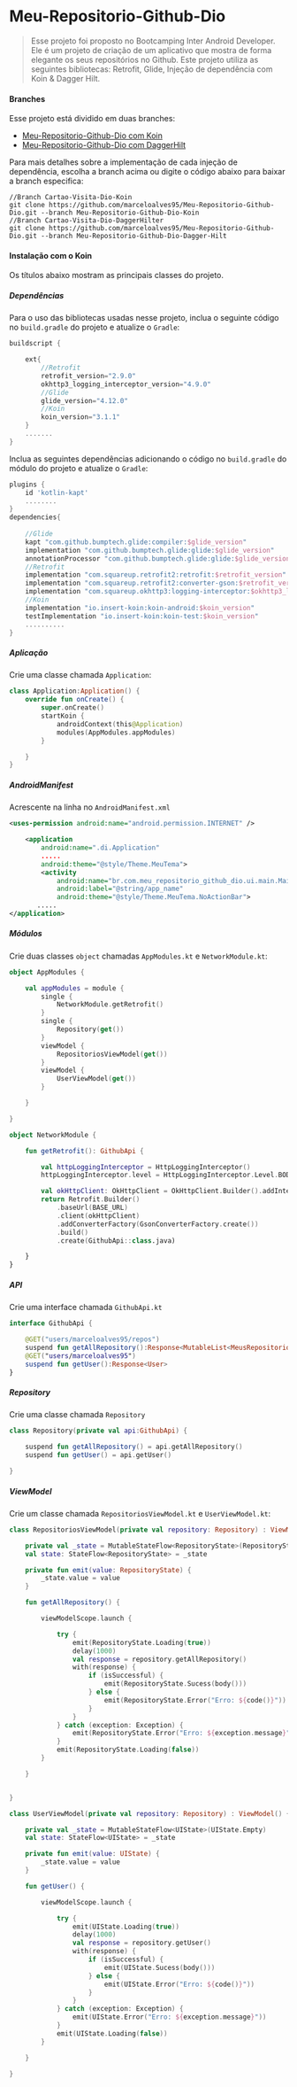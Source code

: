 # Meu-Repositorio-Github-Dio
> Esse projeto foi proposto no Bootcamping Inter Android Developer. Ele é um projeto de criação de um aplicativo que mostra de forma elegante os seus repositórios no Github. Este projeto utiliza as seguintes bibliotecas: Retrofit, Glide, Injeção de dependência com Koin &amp; Dagger Hilt.

#### Branches

Esse projeto está dividido em duas branches:

- [Meu-Repositorio-Github-Dio com Koin](https://github.com/marceloalves95/Meu-Repositorio-Github-Dio/tree/Meu-Repositorio-Github-Dio-Koin)
- [Meu-Repositorio-Github-Dio com DaggerHilt](https://github.com/marceloalves95/Meu-Repositorio-Github-Dio/tree/Meu-Repositorio-Github-Dio-Dagger-Hilt)

Para mais detalhes sobre a implementação de cada injeção de dependência, escolha a branch acima ou digite o código abaixo para baixar a branch especifica:

```
//Branch Cartao-Visita-Dio-Koin
git clone https://github.com/marceloalves95/Meu-Repositorio-Github-Dio.git --branch Meu-Repositorio-Github-Dio-Koin
//Branch Cartao-Visita-Dio-DaggerHilter
git clone https://github.com/marceloalves95/Meu-Repositorio-Github-Dio.git --branch Meu-Repositorio-Github-Dio-Dagger-Hilt
```

#### Instalação com o Koin

Os títulos abaixo mostram as principais classes do projeto.

##### Dependências

Para o uso das bibliotecas usadas nesse projeto, inclua o seguinte código no `build.gradle` do projeto e atualize o `Gradle`:

```groovy
buildscript {

    ext{
        //Retrofit
        retrofit_version="2.9.0"
        okhttp3_logging_interceptor_version="4.9.0"
        //Glide
        glide_version="4.12.0"
        //Koin
        koin_version="3.1.1"
    }
    .......
}
```

Inclua as seguintes dependências adicionando o código no `build.gradle` do módulo do projeto e atualize o `Gradle`:

```groovy
plugins {
    id 'kotlin-kapt'
    ........
}
dependencies{
    
    //Glide
    kapt "com.github.bumptech.glide:compiler:$glide_version"
    implementation "com.github.bumptech.glide:glide:$glide_version"
    annotationProcessor "com.github.bumptech.glide:glide:$glide_version"
    //Retrofit
    implementation "com.squareup.retrofit2:retrofit:$retrofit_version"
    implementation "com.squareup.retrofit2:converter-gson:$retrofit_version"
    implementation "com.squareup.okhttp3:logging-interceptor:$okhttp3_logging_interceptor_version"
    //Koin
    implementation "io.insert-koin:koin-android:$koin_version"
    testImplementation "io.insert-koin:koin-test:$koin_version"
    ..........   
}
```

##### Aplicação

Crie uma classe chamada `Application`:

```kotlin
class Application:Application() {
    override fun onCreate() {
        super.onCreate()
        startKoin {
            androidContext(this@Application)
            modules(AppModules.appModules)
        }

    }
}
```

##### AndroidManifest

Acrescente na linha no `AndroidManifest.xml`

```xml
<uses-permission android:name="android.permission.INTERNET" />

    <application
        android:name=".di.Application"
        .....
        android:theme="@style/Theme.MeuTema">
        <activity
            android:name="br.com.meu_repositorio_github_dio.ui.main.MainActivity"
            android:label="@string/app_name"
            android:theme="@style/Theme.MeuTema.NoActionBar">
       .....
</application>
```

##### Módulos

Crie duas classes `object` chamadas `AppModules.kt` e `NetworkModule.kt`:

```kotlin
object AppModules {

    val appModules = module {
        single {
            NetworkModule.getRetrofit()
        }
        single {
            Repository(get())
        }
        viewModel {
            RepositoriosViewModel(get())
        }
        viewModel {
            UserViewModel(get())
        }

    }

}
```

```kotlin
object NetworkModule {

    fun getRetrofit(): GithubApi {

        val httpLoggingInterceptor = HttpLoggingInterceptor()
        httpLoggingInterceptor.level = HttpLoggingInterceptor.Level.BODY

        val okHttpClient: OkHttpClient = OkHttpClient.Builder().addInterceptor(httpLoggingInterceptor).build()
        return Retrofit.Builder()
            .baseUrl(BASE_URL)
            .client(okHttpClient)
            .addConverterFactory(GsonConverterFactory.create())
            .build()
            .create(GithubApi::class.java)

    }
}
```

##### API

Crie uma interface chamada `GithubApi.kt`

```kotlin
interface GithubApi {

    @GET("users/marceloalves95/repos")
    suspend fun getAllRepository():Response<MutableList<MeusRepositorios>>
    @GET("users/marceloalves95")
    suspend fun getUser():Response<User>
}
```

##### Repository

Crie uma classe chamada `Repository`

```kotlin
class Repository(private val api:GithubApi) {

    suspend fun getAllRepository() = api.getAllRepository()
    suspend fun getUser() = api.getUser()

}
```

##### ViewModel

Crie um classe chamada `RepositoriosViewModel.kt` e `UserViewModel.kt`:

```kotlin
class RepositoriosViewModel(private val repository: Repository) : ViewModel() {

    private val _state = MutableStateFlow<RepositoryState>(RepositoryState.Empty)
    val state: StateFlow<RepositoryState> = _state

    private fun emit(value: RepositoryState) {
        _state.value = value
    }

    fun getAllRepository() {

        viewModelScope.launch {

            try {
                emit(RepositoryState.Loading(true))
                delay(1000)
                val response = repository.getAllRepository()
                with(response) {
                    if (isSuccessful) {
                        emit(RepositoryState.Sucess(body()))
                    } else {
                        emit(RepositoryState.Error("Erro: ${code()}"))
                    }
                }
            } catch (exception: Exception) {
                emit(RepositoryState.Error("Erro: ${exception.message}"))
            }
            emit(RepositoryState.Loading(false))
        }

    }


}
```

```kotlin
class UserViewModel(private val repository: Repository) : ViewModel() {

    private val _state = MutableStateFlow<UIState>(UIState.Empty)
    val state: StateFlow<UIState> = _state

    private fun emit(value: UIState) {
        _state.value = value
    }

    fun getUser() {

        viewModelScope.launch {

            try {
                emit(UIState.Loading(true))
                delay(1000)
                val response = repository.getUser()
                with(response) {
                    if (isSuccessful) {
                        emit(UIState.Sucess(body()))
                    } else {
                        emit(UIState.Error("Erro: ${code()}"))
                    }
                }
            } catch (exception: Exception) {
                emit(UIState.Error("Erro: ${exception.message}"))
            }
            emit(UIState.Loading(false))
        }

    }

}
```

